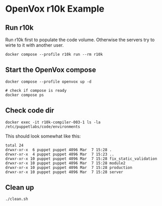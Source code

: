 # OpenVox r10k Example

## Run r10k

Run r10k first to populate the code volume.
Otherwise the servers try to wirte to it with another user.

```shell
docker compose --profile r10k run --rm r10k
```

## Start the OpenVox compose

```shell
docker compose --profile openvox up -d

# check if compose is ready
docker compose ps
```

## Check code dir

```shell
docker exec -it r10k-compiler-003-1 ls -la /etc/puppetlabs/code/environments
```

This should look somewhat like this:

```terminal
total 24
drwxr-xr-x  6 puppet puppet 4096 Mar  7 15:28 .
drwxr-xr-x  4 puppet puppet 4096 Mar  7 15:23 ..
drwxr-xr-x 10 puppet puppet 4096 Mar  7 15:28 fix_static_validation
drwxr-xr-x 10 puppet puppet 4096 Mar  7 15:28 module2
drwxr-xr-x 10 puppet puppet 4096 Mar  7 15:28 production
drwxr-xr-x 10 puppet puppet 4096 Mar  7 15:28 server
```

## Clean up

```shell
./clean.sh
```
